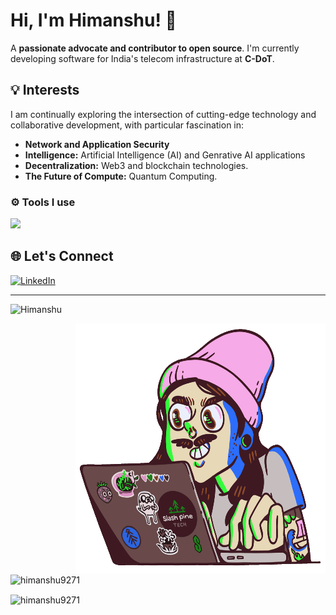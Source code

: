 # Hi, I'm Himanshu! 👋

A **passionate advocate and contributor to open source**. I'm currently developing software for India's telecom infrastructure at **C-DoT**.

## 💡 Interests

I am continually exploring the intersection of cutting-edge technology and collaborative development, with particular fascination in:
* **Network and Application Security**
* **Intelligence:** Artificial Intelligence (AI) and Genrative AI applications
* **Decentralization:** Web3 and blockchain technologies.
* **The Future of Compute:** Quantum Computing.


### ⚙️ Tools I use

<p align="left">
  <img src="https://skillicons.dev/icons?i=react,python,java,js,git,bash,docker,mysql,spring,nextjs,c,cpp" />
</p>

## 🌐 Let's Connect
<a href="https://www.linkedin.com/in/himanshu9271" target="_blank" rel="noopener noreferrer">
    <img src="https://img.shields.io/badge/-LinkedIn-0077B5?style=flat&logo=linkedin&logoColor=white" alt="LinkedIn" />
</a>

---

<p align="left"> <img src="https://komarev.com/ghpvc/?username=himanshu9271&label=Profile%20views&color=0e75b6&style=flat" alt="Himanshu" /> </p>
<img align="right" height="400" width="400" src="https://raw.githubusercontent.com/Himanshu9271/Himanshu9271/5c75797bb0daf36c9c9de8c2c2c3d4afbc23948e/happy-coder.gif" /> </a>

<p><img align="center" height="200px" width="400px" src="https://github-readme-stats.vercel.app/api?username=himanshu9271&count_private=false&theme=dark" alt="himanshu9271" /></p>


<p><img align="center" height="200px" width="400px" src="https://github-readme-streak-stats.herokuapp.com/?user=himanshu9271&count_private=true&theme=dark" alt="himanshu9271" /></p>
</p>
<!--
**Himanshu9271/Himanshu9271** is a ✨ _special_ ✨ repository because its `README.md` (this file) appears on your GitHub profile.

Here are some ideas to get you started:

- 🔭 I’m currently working on ...
- 🌱 I’m currently learning ...
- 👯 I’m looking to collaborate on ...
- 🤔 I’m looking for help with ...
- 💬 Ask me about ...
- 📫 How to reach me: ...
- 😄 Pronouns: ...
- ⚡ Fun fact: ...
-->
